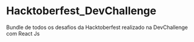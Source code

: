 # Hacktoberfest_DevChallenge
 Bundle de todos os desafios da Hacktoberfest realizado na DevChallenge com React Js
